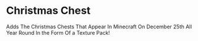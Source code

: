 # Christmas Chest
 
Adds The Christmas Chests That Appear In Minecraft On December 25th All Year Round In the Form Of a Texture Pack!
